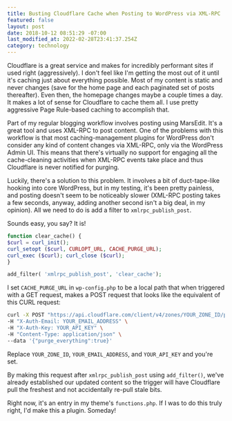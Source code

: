 ```yaml
---
title: Busting Cloudflare Cache when Posting to WordPress via XML-RPC
featured: false
layout: post
date: 2018-10-12 08:51:29 -07:00
last_modified_at: 2022-02-28T23:41:37.254Z
category: technology
---
```


Cloudflare is a great service and makes for incredibly performant sites if used right (aggressively). I don't feel like I'm getting the most out of it until it's caching just about everything possible. Most of my content is static and never changes (save for the home page and each paginated set of posts thereafter). Even then, the homepage changes maybe a couple times a day. It makes a lot of sense for Cloudflare to cache them all. I use pretty aggressive Page Rule-based caching to accomplish that.

Part of my regular blogging workflow involves posting using MarsEdit. It's a great tool and uses XML-RPC to post content. One of the problems with this workflow is that most caching-management plugins for WordPress don't consider any kind of content changes via XML-RPC, only via the WordPress Admin UI. This means that there's virtually no support for engaging all the cache-cleaning activities when XML-RPC events take place and thus Cloudflare is never notified for purging.

Luckily, there's a solution to this problem. It involves a bit of duct-tape-like hooking into core WordPress, but in my testing, it's been pretty painless, and posting doesn't seem to be noticeably slower (XML-RPC posting takes a few seconds, anyway, adding another second isn't a big deal, in my opinion). All we need to do is add a filter to `xmlrpc_publish_post`.

Sounds easy, you say? It is!

```php
function clear_cache() {
$curl = curl_init();
curl_setopt ($curl, CURLOPT_URL, CACHE_PURGE_URL);
curl_exec ($curl); curl_close ($curl);
}

add_filter( 'xmlrpc_publish_post', 'clear_cache');
```

I set `CACHE_PURGE_URL` in `wp-config.php` to be a local path that when triggered with a GET request, makes a POST request that looks like the equivalent of this CURL request:

```sh
curl -X POST "https://api.cloudflare.com/client/v4/zones/YOUR_ZONE_ID/purge_cache" \
-H "X-Auth-Email: YOUR_EMAIL_ADDRESS" \
-H "X-Auth-Key: YOUR_API_KEY" \
-H "Content-Type: application/json" \
--data '{"purge_everything":true}'
```

Replace `YOUR_ZONE_ID`, `YOUR_EMAIL_ADDRESS`, and `YOUR_API_KEY` and you're set.

By making this request after `xmlrpc_publish_post` using `add_filter()`, we've already established our updated content so the trigger will have Cloudflare pull the freshest and not accidentally re-pull stale bits.

Right now, it's an entry in my theme's `functions.php`. If I was to do this truly right, I'd make this a plugin. Someday!

